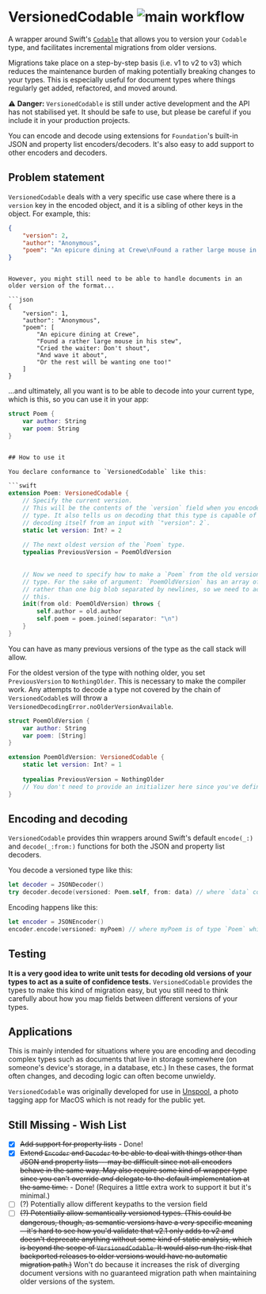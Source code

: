 # VersionedCodable ![main workflow](https://github.com/jrothwell/VersionedCodable/actions/workflows/swift.yml/badge.svg)

A wrapper around Swift's [`Codable`](https://developer.apple.com/documentation/swift/codable) that allows you to version your `Codable` type, and facilitates incremental migrations from older versions.

Migrations take place on a step-by-step basis (i.e. v1 to v2 to v3) which reduces the maintenance burden of making potentially breaking changes to your types. This is especially useful for document types where things regularly get added, refactored, and moved around.

⚠️ **Danger:** ``VersionedCodable`` is still under active development and the API has not stabilised yet. It should be safe to use, but please be careful if you include it in your production projects.

You can encode and decode using extensions for `Foundation`'s built-in JSON and property list encoders/decoders. It's also easy to add support to other encoders and decoders.

## Problem statement
`VersionedCodable` deals with a very specific use case where there is a `version` key in the encoded object, and it is a sibling of other keys in the object. For example, this:

```json
{
    "version": 2,
    "author": "Anonymous",
    "poem": "An epicure dining at Crewe\nFound a rather large mouse in his stew\nCried the waiter: Don't shout\nAnd wave it about\nOr the rest will be wanting one too!"
}
```

```

However, you might still need to be able to handle documents in an older version of the format...

```json
{
    "version": 1,
    "author": "Anonymous",
    "poem": [
        "An epicure dining at Crewe",
        "Found a rather large mouse in his stew",
        "Cried the waiter: Don't shout",
        "And wave it about",
        "Or the rest will be wanting one too!"
    ]
}
```

...and ultimately, all you want is to be able to decode into your current type, which is this, so you can use it in your app:

```swift
struct Poem {
    var author: String
    var poem: String
}


## How to use it

You declare conformance to `VersionedCodable` like this:

```swift
extension Poem: VersionedCodable {
    // Specify the current version.
    // This will be the contents of the `version` field when you encode this
    // type. It also tells us on decoding that this type is capable of
    // decoding itself from an input with `"version": 2`.
    static let version: Int? = 2
    
    // The next oldest version of the `Poem` type.
    typealias PreviousVersion = PoemOldVersion
    
    
    // Now we need to specify how to make a `Poem` from the old version of the
    // type. For the sake of argument: `PoemOldVersion` has an array of `[String]` 
    // rather than one big blob separated by newlines, so we need to account for
    // this.
    init(from old: PoemOldVersion) throws {
        self.author = old.author
        self.poem = poem.joined(separator: "\n")
    }
}
```

You can have as many previous versions of the type as the call stack will allow.

For the oldest version of the type with nothing older, you set `PreviousVersion` to `NothingOlder`. This is necessary to make the compiler work. Any attempts to decode a type not covered by the chain of `VersionedCodable`s will throw a `VersionedDecodingError.noOlderVersionAvailable`.

```swift
struct PoemOldVersion {
    var author: String
    var poem: [String]
}

extension PoemOldVersion: VersionedCodable {
    static let version: Int? = 1
    
    typealias PreviousVersion = NothingOlder
    // You don't need to provide an initializer here since you've defined `PreviousVersion` as `NothingOlder.`
}
```

## Encoding and decoding
`VersionedCodable` provides thin wrappers around Swift's default `encode(_:)` and `decode(_:from:)` functions for both the JSON and property list decoders.

You decode a versioned type like this:

```swift
let decoder = JSONDecoder()
try decoder.decode(versioned: Poem.self, from: data) // where `data` contains your old poem
```

Encoding happens like this:
```swift
let encoder = JSONEncoder()
encoder.encode(versioned: myPoem) // where myPoem is of type `Poem` which conforms to `VersionedCodable`
```

## Testing
**It is a very good idea to write unit tests for decoding old versions of your types to act as a suite of confidence tests.** `VersionedCodable` provides the types to make this kind of migration easy, but you still need to think carefully about how you map fields between different versions of your types.

## Applications

This is mainly intended for situations where you are encoding and decoding complex types such as documents that live in storage somewhere (on someone's device's storage, in a database, etc.) In these cases, the format often changes, and decoding logic can often become unwieldy.

`VersionedCodable` was originally developed for use in [Unspool](https://unspool.app), a photo tagging app for MacOS which is not ready for the public yet.

## Still Missing - Wish List

- [X] ~~Add support for property lists~~ - Done!
- [X] ~~Extend `Encoder` and `Decoder` to be able to deal with things other than JSON and property lists---may be difficult since not all encoders behave in the same way. May also require some kind of wrapper type since you can't override *and* delegate to the default implementation at the same time.~~ - Done! (Requires a little extra work to support it but it's minimal.)
- [ ] (?) Potentially allow different keypaths to the version field
- [ ] ~~(?) Potentially allow semantically versioned types. (This could be dangerous, though, as semantic versions have a very specific meaning—it's hard to see how you'd validate that v2.1 only adds to v2 and doesn't deprecate anything without some kind of static analysis, which is beyond the scope of `VersionedCodable`. It would also run the risk that backported releases to older versions would have no automatic migration path.)~~ Won't do because it increases the risk of diverging document versions with no guaranteed migration path when maintaining older versions of the system.
